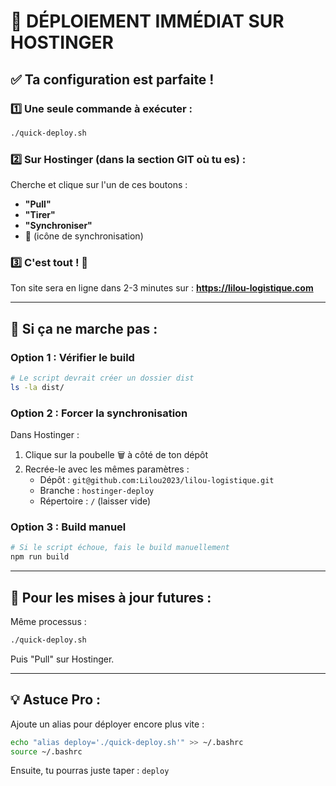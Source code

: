 # 🚀 DÉPLOIEMENT IMMÉDIAT SUR HOSTINGER

## ✅ Ta configuration est parfaite !

### 1️⃣ Une seule commande à exécuter :

```bash
./quick-deploy.sh
```

### 2️⃣ Sur Hostinger (dans la section GIT où tu es) :

Cherche et clique sur l'un de ces boutons :
- **"Pull"** 
- **"Tirer"**
- **"Synchroniser"**
- **🔄** (icône de synchronisation)

### 3️⃣ C'est tout ! 🎉

Ton site sera en ligne dans 2-3 minutes sur :
**https://lilou-logistique.com**

---

## 📝 Si ça ne marche pas :

### Option 1 : Vérifier le build
```bash
# Le script devrait créer un dossier dist
ls -la dist/
```

### Option 2 : Forcer la synchronisation
Dans Hostinger :
1. Clique sur la poubelle 🗑️ à côté de ton dépôt
2. Recrée-le avec les mêmes paramètres :
   - Dépôt : `git@github.com:Lilou2023/lilou-logistique.git`
   - Branche : `hostinger-deploy`
   - Répertoire : `/` (laisser vide)

### Option 3 : Build manuel
```bash
# Si le script échoue, fais le build manuellement
npm run build
```

---

## 🔄 Pour les mises à jour futures :

Même processus :
```bash
./quick-deploy.sh
```
Puis "Pull" sur Hostinger.

---

## 💡 Astuce Pro :

Ajoute un alias pour déployer encore plus vite :
```bash
echo "alias deploy='./quick-deploy.sh'" >> ~/.bashrc
source ~/.bashrc
```

Ensuite, tu pourras juste taper : `deploy`